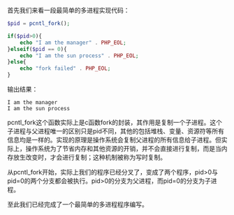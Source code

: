 首先我们来看一段最简单的多进程实现代码：
```php
$pid = pcntl_fork();

if($pid>0){
    echo "I am the manager" . PHP_EOL;
}elseif($pid == 0){
    echo "I am the sun process" . PHP_EOL;
}else{
    echo "fork failed" . PHP_EOL;
}
```

输出结果：  
```shell
I am the manager
I am the sun process
```

pcntl_fork这个函数实际上是c函数fork的封装，其作用是复制一个子进程。这个子进程与父进程唯一的区别只是pid不同，其他的包括堆栈、变量、资源符等所有信息均是一样的。实现的原理是操作系统会复制父进程的所有信息给子进程。但实际上，操作系统为了节省内存和其他资源的开销，并不会直接进行复制，而是当内存放生改变时，才会进行复制；这种机制被称为写时复制。

从pcntl_fork开始，实际上我们的程序已经分叉了，变成了两个程序，pid>0与pid=0的两个分支都会被执行。pid>0的分支为父进程，而pid=0的分支为子进程。

至此我们已经完成了一个最简单的多进程程序编写。